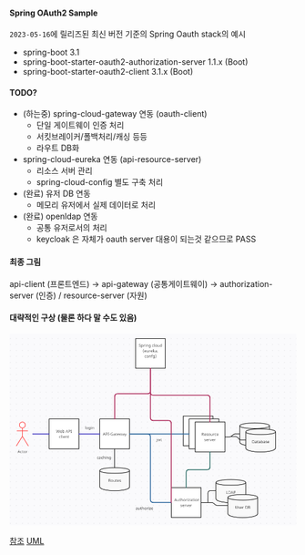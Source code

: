 #### Spring OAuth2 Sample

`2023-05-16`에 릴리즈된 최신 버전 기준의 Spring Oauth stack의 예시

- spring-boot 3.1
- spring-boot-starter-oauth2-authorization-server 1.1.x (Boot)
- spring-boot-starter-oauth2-client 3.1.x (Boot)

#### TODO?

- (하는중) spring-cloud-gateway 연동 (oauth-client)
  - 단일 게이트웨이 인증 처리
  - 서킷브레이커/폴백처리/캐싱 등등
  - 라우트 DB화
- spring-cloud-eureka 연동 (api-resource-server)
  - 리소스 서버 관리
  - spring-cloud-config 별도 구축 처리
- (완료) 유저 DB 연동
  - 메모리 유저에서 실제 데이터로 처리
- (완료) openldap 연동
  - 공통 유저로서의 처리
  - keycloak 은 자체가 oauth server 대용이 되는것 같으므로 PASS
 
#### 최종 그림

api-client (프론트엔드) -> api-gateway (공통게이트웨이) -> authorization-server (인증) / resource-server (자원)


#### 대략적인 구상 (물론 하다 말 수도 있음)

![대략적인 구상](system.png)

[참조][ref]
[UML][uml]

[uml]: https://app.creately.com/d/jwVSWX8lIVR/edit
[ref]: https://docs.spring.io/spring-authorization-server/docs/current/reference/html/index.html
